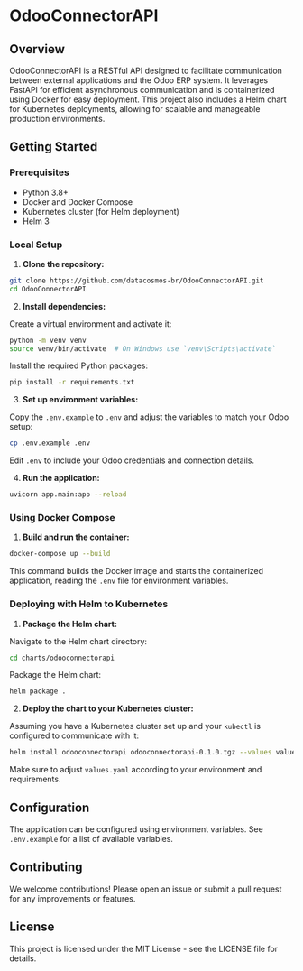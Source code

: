 # OdooConnectorAPI

## Overview

OdooConnectorAPI is a RESTful API designed to facilitate communication between external applications and the Odoo ERP system. It leverages FastAPI for efficient asynchronous communication and is containerized using Docker for easy deployment. This project also includes a Helm chart for Kubernetes deployments, allowing for scalable and manageable production environments.

## Getting Started

### Prerequisites

- Python 3.8+
- Docker and Docker Compose
- Kubernetes cluster (for Helm deployment)
- Helm 3

### Local Setup

1. **Clone the repository:**

```bash
git clone https://github.com/datacosmos-br/OdooConnectorAPI.git
cd OdooConnectorAPI
```

2. **Install dependencies:**

Create a virtual environment and activate it:

```bash
python -m venv venv
source venv/bin/activate  # On Windows use `venv\Scripts\activate`
```

Install the required Python packages:

```bash
pip install -r requirements.txt
```

3. **Set up environment variables:**

Copy the `.env.example` to `.env` and adjust the variables to match your Odoo setup:

```bash
cp .env.example .env
```

Edit `.env` to include your Odoo credentials and connection details.

4. **Run the application:**

```bash
uvicorn app.main:app --reload
```

### Using Docker Compose

1. **Build and run the container:**

```bash
docker-compose up --build
```

This command builds the Docker image and starts the containerized application, reading the `.env` file for environment variables.

### Deploying with Helm to Kubernetes

1. **Package the Helm chart:**

Navigate to the Helm chart directory:

```bash
cd charts/odooconnectorapi
```

Package the Helm chart:

```bash
helm package .
```

2. **Deploy the chart to your Kubernetes cluster:**

Assuming you have a Kubernetes cluster set up and your `kubectl` is configured to communicate with it:

```bash
helm install odooconnectorapi odooconnectorapi-0.1.0.tgz --values values.yaml
```

Make sure to adjust `values.yaml` according to your environment and requirements.

## Configuration

The application can be configured using environment variables. See `.env.example` for a list of available variables.

## Contributing

We welcome contributions! Please open an issue or submit a pull request for any improvements or features.

## License

This project is licensed under the MIT License - see the LICENSE file for details.
